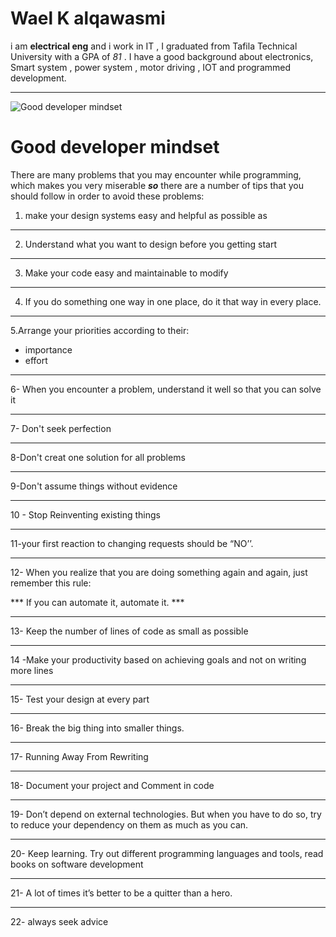 # Wael K alqawasmi
i am **electrical eng**  and i work in IT , I graduated from Tafila Technical University with a GPA of  *81*
. I have a good background about electronics, Smart system , power system , motor driving , IOT and programmed development.

***
![Good developer mindset](https://media.bitdegree.org/storage/media/images/2018/08/what-is-a-web-developer.jpg)
#  Good developer mindset 


There are many problems that you may encounter while programming, which makes you very miserable ***so***
there are a number of tips that you should follow in order to avoid these problems:

1. make your design systems easy and helpful as possible as  
***
2. Understand what you want to design before you  getting start
***
3. Make your code easy and maintainable to modify

***
4. If you do something one way in one place, do it that way in every place.
***
5.Arrange your priorities according to their:
* importance 
* effort

***

6- When you encounter a problem, understand it well so that you can solve it
***
7- Don't seek perfection
***
8-Don't creat one solution for all problems
***
9-Don't assume things without evidence

***
10 -  Stop Reinventing existing things
***
11-your first reaction to changing requests should be “NO’’.
***
12- When you realize that you are doing something again and again, just remember this rule:

*** If you can automate it, automate it. ***
***
13- Keep the number of lines of code as small as possible
***
14 -Make your productivity based on achieving goals and not on writing more lines
***
15- Test your design at every part
***
16- Break the big thing into smaller things.
***
17- Running Away From Rewriting
***
18-  Document your project and Comment in code
***
19- Don’t depend on external technologies. But when you have to do so, try to reduce your dependency on them as much as you can.
***
20- Keep learning. Try out different programming languages and tools, read books on software development
***
21- A lot of times it’s better to be a quitter than a hero. 
***
22- always seek advice

